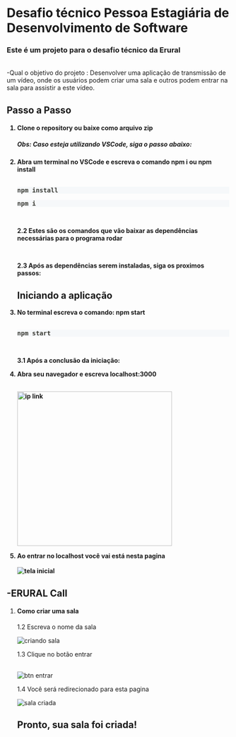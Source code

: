 <h1> Desafio técnico Pessoa Estagiária de Desenvolvimento de Software</h1>
<h3>Este é um projeto para o desafio técnico da Erural</h3> <br/>
-Qual o objetivo do projeto :
  Desenvolver uma aplicação de transmissão de um vídeo, onde os usuários podem criar uma sala e outros podem entrar na sala para assistir
  a este vídeo.
  
 ## Passo a Passo

<h4>
  <p>
  <ol>
   <li>Clone o repository ou baixe como arquivo zip</li>
   
   <h5>Obs: Caso esteja utilizando VSCode, siga o passo abaixo:</h5>  
   
   <li>Abra um terminal no VSCode e escreva o comando npm i ou npm install</li> <br/>
   <pre class="Box-sc-1b6inku-0 BorderBox-sc-1y9cbfx-0 jRndWL prism-code language-" style="color:#393A34;background-color:#f6f8fa;overflow:auto";><div class="token-line" style="color:#393A34"><span font-family="mono" font-size="1" class="Text-sc-1g6etse-0 bbMPSg token plain">npm install</span></div></pre>
 <pre class="Box-sc-1b6inku-0 BorderBox-sc-1y9cbfx-0 jRndWL prism-code language-" style="color:#393A34;background-color:#f6f8fa;overflow:auto";><div class="token-line" style="color:#393A34" width:"10px"><span font-family="mono" font-size="1" class="Text-sc-1g6etse-0 bbMPSg token plain">npm i</span></div></pre><br/>
    <p>2.2 Estes são os comandos que vão baixar as dependências necessárias para o programa rodar </p> <br/>
    <p> 2.3 Após as dependências serem instaladas, siga os proximos passos: </p>
    
 ## Iniciando a aplicação
 
   <li>No terminal escreva o comando: npm start </li> </br>
    <pre class="Box-sc-1b6inku-0 BorderBox-sc-1y9cbfx-0 jRndWL prism-code language-" style="color:#393A34;background-color:#f6f8fa;overflow:auto";><div class="token-line" style="color:#393A34" width:"10px"><span font-family="mono" font-size="1" class="Text-sc-1g6etse-0 bbMPSg token plain">npm start</span></div></pre><br/>
    <p>3.1 Após a conclusão da iniciação:</p>
   <li>Abra seu navegador e escreva localhost:3000 </li> <br/>
   
   <img src="https://user-images.githubusercontent.com/81252209/190466813-ff8c312e-8078-4798-ad27-97e400dc2c63.png" width="350" alt="ip link"> <br/>
   <li>Ao entrar no localhost você vai está nesta pagina </li> <br/>
    <img src="https://user-images.githubusercontent.com/81252209/190462437-a946f684-f189-4cf8-a0f0-e8932efa6605.png" title="tela inicial">
  
  </ol>
  </p>
 
</p>
</h4>

 ## -ERURAL Call
 <p>
 <ol>
 <li>
  <h4>Como criar uma sala</h4>
  <p>1.2 Escreva o nome da sala</p>
  
  <img src="https://user-images.githubusercontent.com/81252209/190469396-00bf5ac3-4003-4dba-9658-afc8000aa63d.png" title="criando sala"> <br/>
  <p>1.3 Clique no botão entrar </p> <br/>
  <img src="https://user-images.githubusercontent.com/81252209/190470529-05f2aad1-8b9c-426f-97f2-1eaddf442b3b.png" title="btn entrar">
  <p>1.4 Você será redirecionado para esta pagina</p>
  <img src="https://user-images.githubusercontent.com/81252209/190469971-101e06a5-3209-4718-94b6-8916d534bed8.png" title="sala criada">
  
  ## Pronto, sua sala foi criada! 
  
 </li>
 </ol>
 </p>

